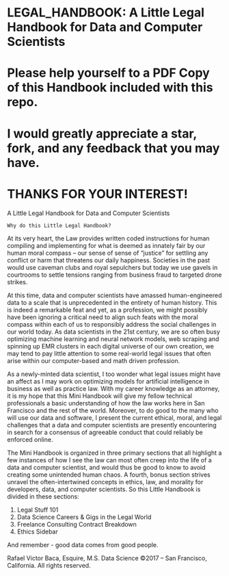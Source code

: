 # LEGAL_HANDBOOK: A Little Legal Handbook for Data and Computer Scientists
# Please help yourself to a PDF Copy of this Handbook included with this repo.
# I would greatly appreciate a star, fork, and any feedback that you may have.
# THANKS FOR YOUR INTEREST!

A Little Legal Handbook for Data and Computer Scientists
    
    Why do this Little Legal Handbook?

At its very heart, the Law provides written coded instructions for human compiling and implementing for what is deemed as innately fair by our human moral compass – our sense of sense of “justice” for settling any conflict or harm that threatens our daily happiness.  Societies in the past would use caveman clubs and royal sepulchers but today we use gavels in courtrooms to settle tensions ranging from business fraud to targeted drone strikes.  

At this time, data and computer scientists have amassed human-engineered data to a scale that is unprecedented in the entirety of human history.  This is indeed a remarkable feat and yet, as a profession, we might possibly have been ignoring a critical need to align such feats with the moral compass within each of us to responsibly address the social challenges in our world today.  As data scientists in the 21st century, we are so often busy optimizing machine learning and neural network models, web scraping and spinning up EMR clusters in each digital universe of our own creation, we may tend to pay little attention to some real-world legal issues that often arise within our computer-based and math driven profession.  

As a newly-minted data scientist, I too wonder what legal issues might have an affect as I may work on optimizing models for artificial intelligence in business as well as practice law.  With my career knowledge as an attorney, it is my hope that this Mini Handbook will give my fellow technical professionals a basic understanding of how the law works here in San Francisco and the rest of the world.  Moreover, to do good to the many who will use our data and software, I present the current ethical, moral, and legal challenges that a data and computer scientists are presently encountering in search for a consensus of agreeable conduct that could reliably be enforced online. 

The Mini Handbook is organized in three primary sections that all highlight a few instances of how I see the law can most often creep into the life of a data and computer scientist, and would thus be good to know to avoid creating some unintended human chaos.  A fourth, bonus section strives unravel the often-intertwined concepts in ethics, law, and morality for developers, data, and computer scientists.  So this Little Handbook is divided in these sections:

1.  Legal Stuff 101
2.  Data Science Careers & Gigs in the Legal World
3.  Freelance Consulting Contract Breakdown
4.  Ethics Sidebar

And remember - good data comes from good people.

Rafael Victor Baca, Esquire, M.S. Data Science
©2017 – San Francisco, California.  All rights reserved.
 

